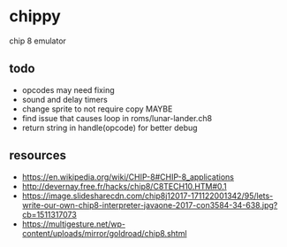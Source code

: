# chippy
chip 8 emulator

## todo

* opcodes may need fixing
* sound and delay timers
* change sprite to not require copy MAYBE
* find issue that causes loop in roms/lunar-lander.ch8
* return string in handle(opcode) for better debug

## resources

* <https://en.wikipedia.org/wiki/CHIP-8#CHIP-8_applications>
* <http://devernay.free.fr/hacks/chip8/C8TECH10.HTM#0.1>
* <https://image.slidesharecdn.com/chip8j12017-171122001342/95/lets-write-our-own-chip8-interpreter-javaone-2017-con3584-34-638.jpg?cb=1511317073>
* <https://multigesture.net/wp-content/uploads/mirror/goldroad/chip8.shtml>
